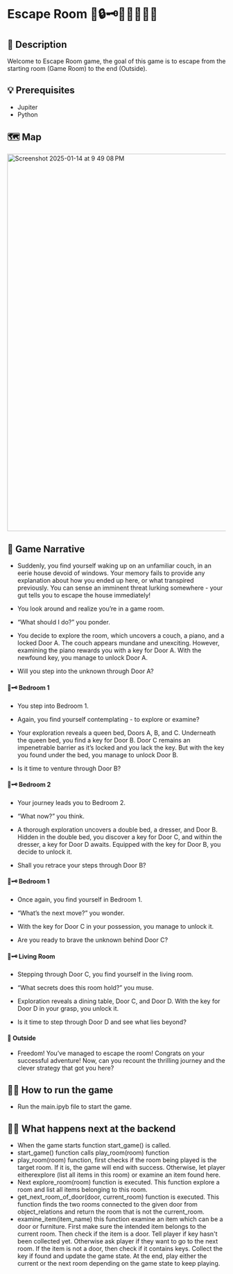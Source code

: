 # Escape Room 🧩🔒🗝️🧠🏃‍♂️🚪💡


## 📒 Description 
Welcome to Escape Room game, the goal of this game is to escape from the starting room (Game Room) to the end (Outside).

## 💡 Prerequisites 
- Jupiter
- Python

## 🗺️ Map

<img width="869" alt="Screenshot 2025-01-14 at 9 49 08 PM" src="https://github.com/user-attachments/assets/3c9ec57b-4954-41de-8d60-af5e05b35849" />

## 🧠 Game Narrative 
- Suddenly, you find yourself waking up on an unfamiliar couch, in an eerie house devoid of windows. Your memory fails to provide any explanation about how you ended up here, or what transpired previously. You can sense an imminent threat lurking somewhere - your gut tells you to escape the house immediately!

- You look around and realize you’re in a game room.

- “What should I do?” you ponder.

- You decide to explore the room, which uncovers a couch, a piano, and a locked Door A. The couch appears mundane and unexciting. However, examining the piano rewards you with a key for Door A. With the newfound key, you manage to unlock Door A.

- Will you step into the unknown through Door A?

#### 🚪🗝️ Bedroom 1 
- You step into Bedroom 1.

- Again, you find yourself contemplating - to explore or examine?

- Your exploration reveals a queen bed, Doors A, B, and C. Underneath the queen bed, you find a key for Door B. Door C remains an impenetrable barrier as it’s locked and you lack the key. But with the key you found under the bed, you manage to unlock Door B.

- Is it time to venture through Door B?

#### 🚪🗝️ Bedroom 2
- Your journey leads you to Bedroom 2.

- “What now?” you think.

- A thorough exploration uncovers a double bed, a dresser, and Door B. Hidden in the double bed, you discover a key for Door C, and within the dresser, a key for Door D awaits. Equipped with the key for Door B, you decide to unlock it.

- Shall you retrace your steps through Door B?

#### 🚪🗝️ Bedroom 1
- Once again, you find yourself in Bedroom 1.
 
- “What’s the next move?” you wonder.

- With the key for Door C in your possession, you manage to unlock it.

- Are you ready to brave the unknown behind Door C?

#### 🚪🗝️ Living Room
- Stepping through Door C, you find yourself in the living room.

- “What secrets does this room hold?” you muse.

- Exploration reveals a dining table, Door C, and Door D. With the key for Door D in your grasp, you unlock it.

- Is it time to step through Door D and see what lies beyond?

#### 🎉 Outside 
- Freedom! You’ve managed to escape the room! Congrats on your successful adventure! Now, can you recount the thrilling journey and the clever strategy that got you here?

## 🏃‍♂️ How to run the game 
- Run the main.ipyb file to start the game.

## 🏃‍♂️ What happens next at the backend
- When the game starts function start_game() is called.
- start_game() function calls play_room(room) function
- play_room(room) function, first checks if the room being played is the target room. If it is, the game will end with success. Otherwise, let player eitherexplore (list all items in this room) or examine an item found here.
- Next explore_room(room) function is executed. This function explore a room and list all items belonging to this room.
- get_next_room_of_door(door, current_room) function is executed. This function finds the two rooms connected to the given door from object_relations and return the room that is not the current_room.
- examine_item(item_name) this function examine an item which can be a door or furniture. First make sure the intended item belongs to the current room. Then check if the item is a door. Tell player if key hasn't been collected yet. Otherwise ask player if they want to go to the next room. If the item is not a door, then check if it contains keys. Collect the key if found and update the game state. At the end, play either the current or the next room depending on the game state to keep playing.
